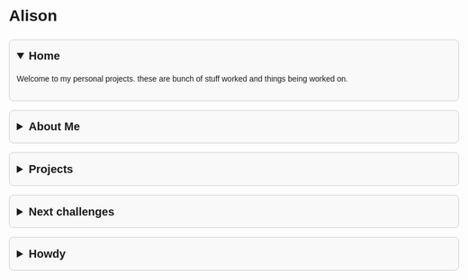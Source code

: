 
<html lang="en">
<head>
  <meta charset="UTF-8">
  <title>Your Name - Portfolio</title>
  <style>
    body {
      font-family: Arial, sans-serif;
      max-width: 800px;
      margin: 40px auto;
      padding: 0 20px;
      line-height: 1.6;
      background-color: #fdfdfd;
    }

    h1 {
      text-align: center;
      font-size: 2.5rem;
    }

    details {
      margin: 1rem 0;
      border: 1px solid #ccc;
      border-radius: 8px;
      padding: 0.8rem;
      background-color: #f9f9f9;
    }

    summary {
      font-weight: bold;
      font-size: 1.25rem;
      cursor: pointer;
    }

    summary::-webkit-details-marker {
      display: none;
    }

    details[open] summary::after {
      content: "▲";
      float: right;
    }

    summary::after {
      content: "▼";
      float: right;
    }

    a {
      color: #0366d6;
      text-decoration: none;
    }

    a:hover {
      text-decoration: underline;
    }
  </style>
</head>
<body>

  <h1>Alison</h1>

  <details open>
    <summary>Home</summary>
    <p>Welcome to my personal projects. these are bunch of stuff worked and things being worked on.</p>
  </details>

  <details>
    <summary>About Me</summary>
    <p>My name is Alison, and these are my github projects, concentrated on Reinforcement Learning, Deep Learning, NLP, computer vision tasks, data analysis and cloud computing.</p>
  </details>

  <details>
    <summary>Projects</summary>
    <ul>
      <li><strong>2024 NYC Yellow Taxi Database</strong>: A data analytics and ML models case studies addressing insights on the database. <a href="https://github.com/yourusername/movie-genre-classifier">GitHub</a></li>
      <li><strong>Movie Genre Classifier</strong>: An LSTM-based model that classifies genres from movie synopses. <a href="https://github.com/yourusername/movie-genre-classifier">GitHub</a></li>
      <li><strong>PageRank with PySpark</strong>: Custom PageRank implementation for graph data. <a href="https://github.com/yourusername/spark-pagerank">GitHub</a></li>
      <li><strong>Implementing regression models using the classicial MNIST dataset</strong>: The regression models, binary logistic regression and multi-logistic regression models were implemented using no inbuilt functions/external libraries <a href="https://github.com/yourusername/yourusername.github.io">GitHub</a></li>
    </ul>
  </details>

<details>
    <summary>Next challenges</summary>
    <p>Currently working and also in team collaboration within a couple of research AI fields in preventive healthcare, consumer tech, some bits of mobility and advanced transportation systems like traffic count and classification, amongst others.</p>
  </details>

  <details>
    <summary>Howdy</summary>
    <p>aoyome@buffalo.edu</p>
  </details>
  
</body>
</html>




  



